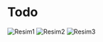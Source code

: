 # Todo
![Resim1](https://github.com/mu-se373-210706015/Todo/assets/63019370/88a2ac42-f1fa-4a33-a969-6d07a0c3b2f0) ![Resim2](https://github.com/mu-se373-210706015/Todo/assets/63019370/e1f49324-7695-41f3-a2c3-abb9fd1a23bd) ![Resim3](https://github.com/mu-se373-210706015/Todo/assets/63019370/87a61426-2fe3-495c-8649-a39aa64df9f2)
